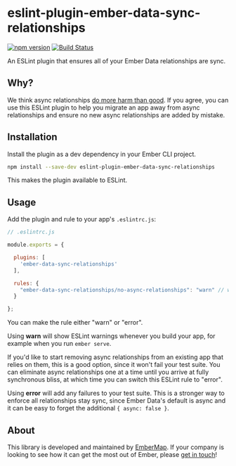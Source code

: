 # eslint-plugin-ember-data-sync-relationships

[![npm version](https://img.shields.io/npm/v/eslint-plugin-ember-data-sync-relationships.svg?style=flat-square)](https://img.shields.io/npm/v/eslint-plugin-ember-data-sync-relationships.svg?style=flat-square)
[![Build Status](https://img.shields.io/travis/embermap/eslint-plugin-ember-data-sync-relationships.svg?style=flat-square)](https://travis-ci.org/embermap/eslint-plugin-ember-data-sync-relationships)

An ESLint plugin that ensures all of your Ember Data relationships are sync.

## Why?

We think async relationships [do more harm than good](https://embermap.com/notes/83-the-case-against-async-relationships). If you agree, you can use this ESLint plugin to help you migrate an app away from async relationships and ensure no new async relationships are added by mistake.

## Installation

Install the plugin as a dev dependency in your Ember CLI project.

```sh
npm install --save-dev eslint-plugin-ember-data-sync-relationships
```

This makes the plugin available to ESLint.

## Usage

Add the plugin and rule to your app's `.eslintrc.js`:

```js
// .eslintrc.js

module.exports = {

  plugins: [
    'ember-data-sync-relationships'
  ],

  rules: {
    "ember-data-sync-relationships/no-async-relationships": "warn" // warn or error
  }

};
```

You can make the rule either "warn" or "error".

Using **warn** will show ESLint warnings whenever you build your app, for example when you run `ember serve`.

If you'd like to start removing async relationships from an existing app that relies on them, this is a good option, since it won't fail your test suite. You can eliminate async relationships one at a time until you arrive at fully synchronous bliss, at which time you can switch this ESLint rule to "error".

Using **error** will add any failures to your test suite. This is a stronger way to enforce all relationships stay sync, since Ember Data's default is async and it can be easy to forget the additional `{ async: false }`.

## About

This library is developed and maintained by [EmberMap](https://embermap.com/). If your company is looking to see how it can get the most out of Ember, please [get in touch](mailto:info@embermap.com)!
